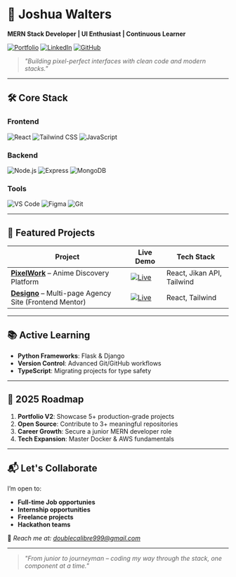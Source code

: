 # 👋 Joshua Walters  
**MERN Stack Developer | UI Enthusiast | Continuous Learner**  

[![Portfolio](https://img.shields.io/badge/✨_Portfolio-000000?style=for-the-badge&logo=vercel)](https://your-portfolio-link.com)
[![LinkedIn](https://img.shields.io/badge/LinkedIn-0A66C2?style=for-the-badge&logo=linkedin)](https://linkedin.com/in/joshua-walters-93ab49348)
[![GitHub](https://img.shields.io/badge/GitHub-181717?style=for-the-badge&logo=github)](https://github.com/iamkyrin)

> *"Building pixel-perfect interfaces with clean code and modern stacks."*  

---

## 🛠️ Core Stack  

### **Frontend**  
![React](https://img.shields.io/badge/React-61DAFB?style=flat&logo=react&logoColor=black)
![Tailwind CSS](https://img.shields.io/badge/Tailwind_CSS-38B2AC?style=flat&logo=tailwind-css)
![JavaScript](https://img.shields.io/badge/JavaScript-F7DF1E?style=flat&logo=javascript&logoColor=black)

### **Backend**  
![Node.js](https://img.shields.io/badge/Node.js-339933?style=flat&logo=nodedotjs)
![Express](https://img.shields.io/badge/Express-000000?style=flat&logo=express)
![MongoDB](https://img.shields.io/badge/MongoDB-47A248?style=flat&logo=mongodb&logoColor=white)

### **Tools**  
![VS Code](https://img.shields.io/badge/VSCode-007ACC?style=flat&logo=visual-studio-code)
![Figma](https://img.shields.io/badge/Figma-F24E1E?style=flat&logo=figma)
![Git](https://img.shields.io/badge/Git-F05032?style=flat&logo=git&logoColor=white)

---

## 🚀 Featured Projects  

| Project | Live Demo | Tech Stack |  
|---------|-----------|------------|  
| **[PixelWork](https://pixelwork.netlify.app)** – Anime Discovery Platform | [![Live](https://img.shields.io/badge/🌐_Live_Demo-FF4D5B?style=flat)](https://pixelwork.netlify.app) | React, Jikan API, Tailwind |  
| **[Designo](https://designoportfolio-website.netlify.app)** – Multi-page Agency Site (Frontend Mentor) | [![Live](https://img.shields.io/badge/🌐_Live_Demo-8A2BE2?style=flat)](https://designoportfolio-website.netlify.app) | React, Tailwind |  

---

## 📚 Active Learning  
- **Python Frameworks**: Flask & Django  
- **Version Control**: Advanced Git/GitHub workflows  
- **TypeScript**: Migrating projects for type safety  

---

## 🎯 2025 Roadmap  
1. **Portfolio V2**: Showcase 5+ production-grade projects  
2. **Open Source**: Contribute to 3+ meaningful repositories  
3. **Career Growth**: Secure a junior MERN developer role  
4. **Tech Expansion**: Master Docker & AWS fundamentals  

---

## 📬 Let's Collaborate  
I’m open to:  
- **Full-time Job opportunies**
- **Internship opportunities**  
- **Freelance projects**  
- **Hackathon teams**


📧 *Reach me at: [doublecalibre999@gmail.com](mailto:doublecalibre999@gmail.com)*  

---

> *"From junior to journeyman – coding my way through the stack, one component at a time."*  
